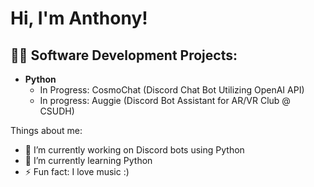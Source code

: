 <h1>Hi, I'm Anthony! <br/>

<h2>👨‍💻 Software Development Projects:</h2>

- <b>Python</b>
  - In Progress: CosmoChat (Discord Chat Bot Utilizing OpenAI API)
  - In progress: Auggie (Discord Bot Assistant for AR/VR Club @ CSUDH)

Things about me: 
- 🔭 I’m currently working on Discord bots using Python
- 🌱 I’m currently learning Python
- ⚡ Fun fact: I love music :)
